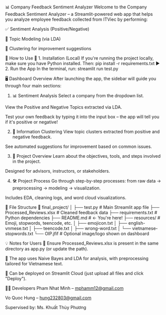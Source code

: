 📊 Company Feedback Sentiment Analyzer
Welcome to the Company Feedback Sentiment Analyzer – a Streamlit-powered web app that helps you analyze employee feedback collected from ITViec by performing:

✅ Sentiment Analysis (Positive/Negative)

📌 Topic Modeling (via LDA)

🧠 Clustering for improvement suggestions

🚀 How to Use
🔧 1. Installation (Local)
If you're running the project locally, make sure you have Python installed. Then:
pip install -r requirements.txt
▶️ 2. Run the App
In the terminal, run:
streamlit run test.py

🖥️ Dashboard Overview
After launching the app, the sidebar will guide you through four main sections:

1. 📊 Sentiment Analysis
Select a company from the dropdown list.

View the Positive and Negative Topics extracted via LDA.

Test your own feedback by typing it into the input box – the app will tell you if it's positive or negative!

2. 📌 Information Clustering
View topic clusters extracted from positive and negative feedback.

See automated suggestions for improvement based on common issues.

3. 📃 Project Overview
Learn about the objectives, tools, and steps involved in the project.

Designed for advisors, instructors, or stakeholders.

4. 🛠 Project Process
Go through step-by-step processes: from raw data → preprocessing → modeling → visualization.

Includes EDA, cleaning logs, and word cloud visualizations.

📂 File Structure
📁 final_project/
│
├── test.py                  # Main Streamlit app file
├── Processed_Reviews.xlsx  # Cleaned feedback data
├── requirements.txt        # Python dependencies
├── README.md               # ← You're here!
├── resources/              # Emoji, stopwords, teencode, etc.
│   ├── emojicon.txt
│   ├── english-vnmese.txt
│   ├── teencode.txt
│   ├── wrong-word.txt
│   └── vietnamese-stopwords.txt
└── OIP.jfif                # Optional image/logo shown on dashboard

💡 Notes for Users
📁 Ensure Processed_Reviews.xlsx is present in the same directory as app.py (or update the path).

🧠 The app uses Naive Bayes and LDA for analysis, with preprocessing tailored for Vietnamese text.

🛜 Can be deployed on Streamlit Cloud (just upload all files and click "Deploy").

👨‍💻 Developers
Pham Nhat Minh – mphamm12@gmail.com

Vo Quoc Hung – hung232803@gmail.com

Supervised by: Ms. Khuất Thùy Phương


